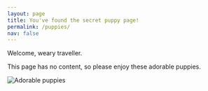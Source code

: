 ```yaml
---
layout: page
title: You've found the secret puppy page!
permalink: /puppies/
nav: false
---
```


Welcome, weary traveller. 

This page has no content, so please enjoy these adorable puppies.

![Adorable puppies](/blog/images/puppy.jpg)
